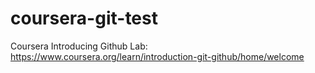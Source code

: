# coursera-git-test
Coursera Introducing Github Lab: https://www.coursera.org/learn/introduction-git-github/home/welcome
